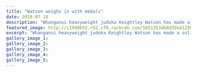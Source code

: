 ```yaml
---
title: "Watson weighs in with medals"
date: 2018-07-18
description: "Whanganui heavyweight judoka Keightley Watson has made a solid start to the 2018 Asian Cup with two podium finishes..."
featured_image: http://c1940652.r52.cf0.rackcdn.com/5b51353db8d39a412900070d/Keightley-chron-18-july.gif
excerpt: "Whanganui heavyweight judoka Keightley Watson has made a solid start to the 2018 Asian Cup with two podium finishes in the first leg in Hong Kong."
gallery_image_1: 
gallery_image_2: 
gallery_image_3: 
gallery_image_4: 
gallery_image_5: 
---
```

